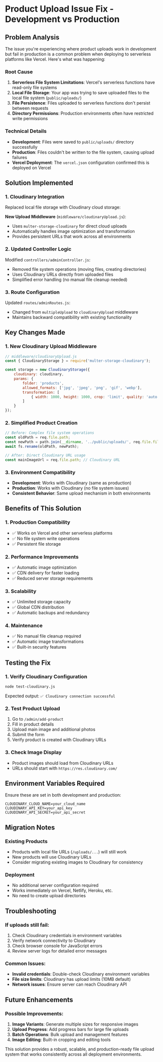 # Product Upload Issue Fix - Development vs Production

## Problem Analysis

The issue you're experiencing where product uploads work in development but fail in production is a common problem when deploying to serverless platforms like Vercel. Here's what was happening:

### Root Cause
1. **Serverless File System Limitations**: Vercel's serverless functions have read-only file systems
2. **Local File Storage**: Your app was trying to save uploaded files to the local file system (`public/uploads/`)
3. **File Persistence**: Files uploaded to serverless functions don't persist between requests
4. **Directory Permissions**: Production environments often have restricted write permissions

### Technical Details
- **Development**: Files were saved to `public/uploads/` directory successfully
- **Production**: Files couldn't be written to the file system, causing upload failures
- **Vercel Deployment**: The `vercel.json` configuration confirmed this is deployed on Vercel

## Solution Implemented

### 1. Cloudinary Integration
Replaced local file storage with Cloudinary cloud storage:

**New Upload Middleware** (`middleware/cloudinaryUpload.js`):
- Uses `multer-storage-cloudinary` for direct cloud uploads
- Automatically handles image optimization and transformation
- Provides persistent URLs that work across all environments

### 2. Updated Controller Logic
Modified `controllers/adminController.js`:
- Removed file system operations (moving files, creating directories)
- Uses Cloudinary URLs directly from uploaded files
- Simplified error handling (no manual file cleanup needed)

### 3. Route Configuration
Updated `routes/adminRoutes.js`:
- Changed from `multipleUpload` to `cloudinaryUpload` middleware
- Maintains backward compatibility with existing functionality

## Key Changes Made

### 1. New Cloudinary Upload Middleware
```javascript
// middleware/cloudinaryUpload.js
const { CloudinaryStorage } = require('multer-storage-cloudinary');

const storage = new CloudinaryStorage({
    cloudinary: cloudinary,
    params: {
        folder: 'products',
        allowed_formats: ['jpg', 'jpeg', 'png', 'gif', 'webp'],
        transformation: [
            { width: 1000, height: 1000, crop: 'limit', quality: 'auto' }
        ]
    }
});
```

### 2. Simplified Product Creation
```javascript
// Before: Complex file system operations
const oldPath = req.file.path;
const newPath = path.join(__dirname, '../public/uploads/', req.file.filename);
await fs.rename(oldPath, newPath);

// After: Direct Cloudinary URL usage
const mainImageUrl = req.file.path; // Cloudinary URL
```

### 3. Environment Compatibility
- **Development**: Works with Cloudinary (same as production)
- **Production**: Works with Cloudinary (no file system issues)
- **Consistent Behavior**: Same upload mechanism in both environments

## Benefits of This Solution

### 1. Production Compatibility
- ✅ Works on Vercel and other serverless platforms
- ✅ No file system write operations
- ✅ Persistent file storage

### 2. Performance Improvements
- ✅ Automatic image optimization
- ✅ CDN delivery for faster loading
- ✅ Reduced server storage requirements

### 3. Scalability
- ✅ Unlimited storage capacity
- ✅ Global CDN distribution
- ✅ Automatic backups and redundancy

### 4. Maintenance
- ✅ No manual file cleanup required
- ✅ Automatic image transformations
- ✅ Built-in security features

## Testing the Fix

### 1. Verify Cloudinary Configuration
```bash
node test-cloudinary.js
```
Expected output: `✅ Cloudinary connection successful`

### 2. Test Product Upload
1. Go to `/admin/add-product`
2. Fill in product details
3. Upload main image and additional photos
4. Submit the form
5. Verify product is created with Cloudinary URLs

### 3. Check Image Display
- Product images should load from Cloudinary URLs
- URLs should start with `https://res.cloudinary.com/`

## Environment Variables Required

Ensure these are set in both development and production:
```
CLOUDINARY_CLOUD_NAME=your_cloud_name
CLOUDINARY_API_KEY=your_api_key
CLOUDINARY_API_SECRET=your_api_secret
```

## Migration Notes

### Existing Products
- Products with local file URLs (`/uploads/...`) will still work
- New products will use Cloudinary URLs
- Consider migrating existing images to Cloudinary for consistency

### Deployment
- No additional server configuration required
- Works immediately on Vercel, Netlify, Heroku, etc.
- No need to create upload directories

## Troubleshooting

### If uploads still fail:
1. Check Cloudinary credentials in environment variables
2. Verify network connectivity to Cloudinary
3. Check browser console for JavaScript errors
4. Review server logs for detailed error messages

### Common Issues:
- **Invalid credentials**: Double-check Cloudinary environment variables
- **File size limits**: Cloudinary has upload limits (10MB default)
- **Network issues**: Ensure server can reach Cloudinary API

## Future Enhancements

### Possible Improvements:
1. **Image Variants**: Generate multiple sizes for responsive images
2. **Upload Progress**: Add progress bars for large file uploads
3. **Batch Operations**: Bulk upload and management features
4. **Image Editing**: Built-in cropping and editing tools

This solution provides a robust, scalable, and production-ready file upload system that works consistently across all deployment environments.